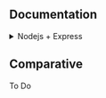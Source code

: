 
## Documentation
<details>
<summary>Nodejs + Express</summary>
<p>

## Documentation: Nodejs + Express
* This API provides the common methods to manage data. In this case, we can manage users.

### Requirements
- **Nodejs** [Download](https://nodejs.org/es/download/)
- A REST consumer app like **POSTMAN** [Download](https://www.getpostman.com/downloads/)

### Installation
1. Create a folder wherever you want the project to be and go inside it.
2. Go to console and, in the previous folder route, write the following command to **clone this repository** (you can download it manually too):

    ```
    git clone https://github.com/codeurjc-students/2019-ServerlessVsExpress.git
    ```

3. From the console, navigate to the folder "sections/REST/nodejs-express".
4. To install the necessary dependencies for this project, write:
    ```
    npm install
    ```
    At this point, we should have express module installed automatically, which is going to allow us to set the server and routes.

### Use
We just need to run the server and make requests. We can do that by typing:
```
node index.js
```
After doing this, a window should pop up from our default browser, but if it doesn't, you can access manually in [http://localhost:3000](http://localhost:3000). This is our REST API entry point.

#### GET requests
1. We can ask our API to **get all the users** existing in our database using the following format in our request:

    **Method**: GET <br/>
    **Route:** http://localhost:3000/users <br/>
    **Body parameters:** none <br/>

</p>
</details>

## Comparative
To Do

